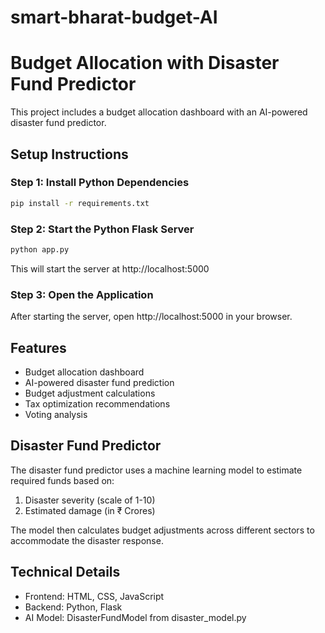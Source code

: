 # smart-bharat-budget-AI
# Budget Allocation with Disaster Fund Predictor

This project includes a budget allocation dashboard with an AI-powered disaster fund predictor.

## Setup Instructions

### Step 1: Install Python Dependencies
```bash
pip install -r requirements.txt
```

### Step 2: Start the Python Flask Server
```bash
python app.py
```
This will start the server at http://localhost:5000

### Step 3: Open the Application
After starting the server, open http://localhost:5000 in your browser.

## Features
- Budget allocation dashboard
- AI-powered disaster fund prediction
- Budget adjustment calculations
- Tax optimization recommendations
- Voting analysis

## Disaster Fund Predictor
The disaster fund predictor uses a machine learning model to estimate required funds based on:
1. Disaster severity (scale of 1-10)
2. Estimated damage (in ₹ Crores)

The model then calculates budget adjustments across different sectors to accommodate the disaster response.

## Technical Details
- Frontend: HTML, CSS, JavaScript
- Backend: Python, Flask
- AI Model: DisasterFundModel from disaster_model.py 
